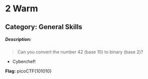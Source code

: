 # 2 Warm
## Category: General Skills

##### Description:
> Can you convert the number 42 (base 10) to binary (base 2)?
 * Cyberchef!

__Flag:__ picoCTF{101010}

